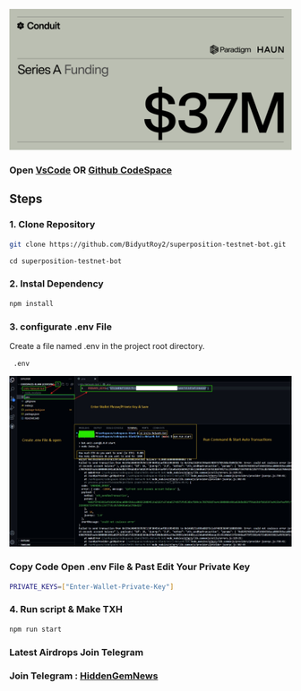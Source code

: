 <p align="center">
<img src='fundraise.jpg' width='900'>
</p>


### Open [VsCode](https://code.visualstudio.com/download) OR [Github CodeSpace](https://github.com/codespaces)

## Steps

### 1. Clone Repository

```bash
git clone https://github.com/BidyutRoy2/superposition-testnet-bot.git
```

```
cd superposition-testnet-bot
```

### 2. Instal Dependency

```bash
npm install
```

### 3. configurate .env File

Create a file named .env in the project root directory.

```bash
 .env
```

<p align="center">
<img src='create-env.jpg' width='900'>
</p>

### Copy Code Open .env File & Past Edit Your Private Key
```bash
PRIVATE_KEYS=["Enter-Wallet-Private-Key"]
```

### 4. Run script & Make TXH

```bash
npm run start
```


### Latest Airdrops Join Telegram

### Join Telegram : [HiddenGemNews](https://t.me/hiddengemnews)
